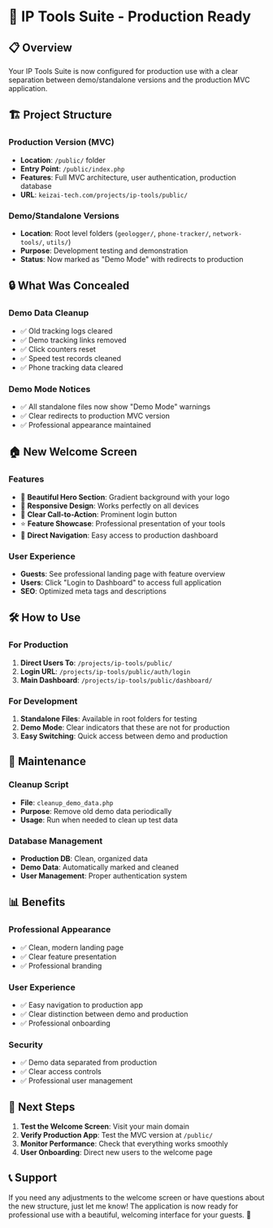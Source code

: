 # 🚀 IP Tools Suite - Production Ready

## 📋 Overview

Your IP Tools Suite is now configured for production use with a clear separation between demo/standalone versions and the production MVC application.

## 🏗️ Project Structure

### **Production Version (MVC)**
- **Location**: `/public/` folder
- **Entry Point**: `/public/index.php`
- **Features**: Full MVC architecture, user authentication, production database
- **URL**: `keizai-tech.com/projects/ip-tools/public/`

### **Demo/Standalone Versions**
- **Location**: Root level folders (`geologger/`, `phone-tracker/`, `network-tools/`, `utils/`)
- **Purpose**: Development testing and demonstration
- **Status**: Now marked as "Demo Mode" with redirects to production

## 🔒 What Was Concealed

### **Demo Data Cleanup**
- ✅ Old tracking logs cleared
- ✅ Demo tracking links removed
- ✅ Click counters reset
- ✅ Speed test records cleaned
- ✅ Phone tracking data cleared

### **Demo Mode Notices**
- ✅ All standalone files now show "Demo Mode" warnings
- ✅ Clear redirects to production MVC version
- ✅ Professional appearance maintained

## 🏠 New Welcome Screen

### **Features**
- 🎨 **Beautiful Hero Section**: Gradient background with your logo
- 📱 **Responsive Design**: Works perfectly on all devices
- 🚀 **Clear Call-to-Action**: Prominent login button
- ⭐ **Feature Showcase**: Professional presentation of your tools
- 🔗 **Direct Navigation**: Easy access to production dashboard

### **User Experience**
- **Guests**: See professional landing page with feature overview
- **Users**: Click "Login to Dashboard" to access full application
- **SEO**: Optimized meta tags and descriptions

## 🛠️ How to Use

### **For Production**
1. **Direct Users To**: `/projects/ip-tools/public/`
2. **Login URL**: `/projects/ip-tools/public/auth/login`
3. **Main Dashboard**: `/projects/ip-tools/public/dashboard/`

### **For Development**
1. **Standalone Files**: Available in root folders for testing
2. **Demo Mode**: Clear indicators that these are not for production
3. **Easy Switching**: Quick access between demo and production

## 🔧 Maintenance

### **Cleanup Script**
- **File**: `cleanup_demo_data.php`
- **Purpose**: Remove old demo data periodically
- **Usage**: Run when needed to clean up test data

### **Database Management**
- **Production DB**: Clean, organized data
- **Demo Data**: Automatically marked and cleaned
- **User Management**: Proper authentication system

## 📊 Benefits

### **Professional Appearance**
- ✅ Clean, modern landing page
- ✅ Clear feature presentation
- ✅ Professional branding

### **User Experience**
- ✅ Easy navigation to production app
- ✅ Clear distinction between demo and production
- ✅ Professional onboarding

### **Security**
- ✅ Demo data separated from production
- ✅ Clear access controls
- ✅ Professional user management

## 🚀 Next Steps

1. **Test the Welcome Screen**: Visit your main domain
2. **Verify Production App**: Test the MVC version at `/public/`
3. **Monitor Performance**: Check that everything works smoothly
4. **User Onboarding**: Direct new users to the welcome page

## 📞 Support

If you need any adjustments to the welcome screen or have questions about the new structure, just let me know! The application is now ready for professional use with a beautiful, welcoming interface for your guests. 🎉
